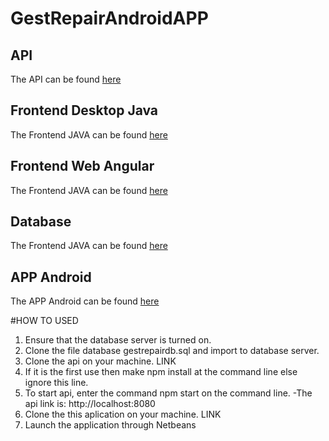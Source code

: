 # GestRepairAndroidAPP
## API
The API can be found [here](https://github.com/barcelosrui/gestRepairapi)

## Frontend Desktop Java
The Frontend JAVA can be found [here](https://github.com/barcelosrui/GestRepairFrontendJava)

## Frontend Web Angular
The Frontend JAVA can be found [here](https://github.com/barcelosrui/GestRepairFrontendAngular)

## Database
The Frontend JAVA can be found [here](https://github.com/barcelosrui/gestRepairdb)

## APP Android
The APP Android can be found [here](https://github.com/PNunesDev/GestRepairAndroidAPP)

#HOW TO USED

1. Ensure that the database server is turned on.
2. Clone the file database gestrepairdb.sql and import to database server.
3. Clone the api on your machine. LINK
4. If it is the first use then make npm install at the command line else ignore this line.
5. To start api, enter the command npm start on the command line. -The api link is: http://localhost:8080
6. Clone the this aplication on your machine. LINK
7. Launch the application through Netbeans
